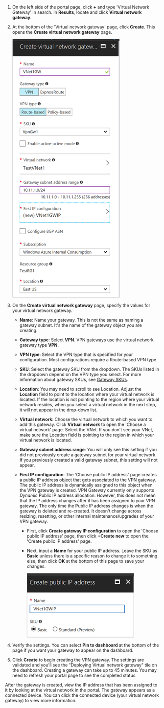 1. On the left side of the portal page, click **+** and type 'Virtual Network Gateway' in search. In **Results**, locate and click **Virtual network gateway**.
2. At the bottom of the 'Virtual network gateway' page, click **Create**. This opens the **Create virtual network gateway** page.

    ![Create virtual network gateway page fields](./media/vpn-gateway-add-gw-s2s-rm-portal-include/newgw.png "New gateway")
3. On the **Create virtual network gateway** page, specify the values for your virtual network gateway.

    - **Name**: Name your gateway. This is not the same as naming a gateway subnet. It's the name of the gateway object you are creating.
    - **Gateway type**: Select **VPN**. VPN gateways use the virtual network gateway type **VPN**. 
    - **VPN type**: Select the VPN type that is specified for your configuration. Most configurations require a Route-based VPN type.
    - **SKU**: Select the gateway SKU from the dropdown. The SKUs listed in the dropdown depend on the VPN type you select. For more information about gateway SKUs, see [Gateway SKUs](../articles/vpn-gateway/vpn-gateway-about-vpn-gateway-settings.md#gwsku).
    - **Location**: You may need to scroll to see Location. Adjust the **Location** field to point to the location where your virtual network is located. If the location is not pointing to the region where your virtual network resides, when you select a virtual network in the next step, it will not appear in the drop-down list.
    - **Virtual network**: Choose the virtual network to which you want to add this gateway. Click **Virtual network** to open the 'Choose a virtual network' page. Select the VNet. If you don't see your VNet, make sure the Location field is pointing to the region in which your virtual network is located.
    - **Gateway subnet address range**: You will only see this setting if you did not previously create a gateway subnet for your virtual network. If you previously created a valid gateway subnet, this setting will not appear.
    - **First IP configuration**: The 'Choose public IP address' page creates a public IP address object that gets associated to the VPN gateway. The public IP address is dynamically assigned to this object when the VPN gateway is created. VPN Gateway currently only supports *Dynamic* Public IP address allocation. However, this does not mean that the IP address changes after it has been assigned to your VPN gateway. The only time the Public IP address changes is when the gateway is deleted and re-created. It doesn't change across resizing, resetting, or other internal maintenance/upgrades of your VPN gateway.

      - First, click **Create gateway IP configuration** to open the 'Choose public IP address' page, then click **+Create new** to open the 'Create public IP address' page.
      - Next, input a **Name** for your public IP address. Leave the SKU as **Basic** unless there is a specific reason to change it to something else, then click **OK** at the bottom of this page to save your changes.

        ![Create public IP](./media/vpn-gateway-add-gw-s2s-rm-portal-include/gwip.png "Create PIP")

4. Verify the settings. You can select **Pin to dashboard** at the bottom of the page if you want your gateway to appear on the dashboard. 
5. Click **Create** to begin creating the VPN gateway. The settings are validated and you'll see the "Deploying Virtual network gateway" tile on the dashboard. Creating a gateway can take up to 45 minutes. You may need to refresh your portal page to see the completed status.

After the gateway is created, view the IP address that has been assigned to it by looking at the virtual network in the portal. The gateway appears as a connected device. You can click the connected device (your virtual network gateway) to view more information.

<!-- ms.date: 12/12/2017 -->